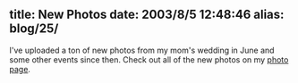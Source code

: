 title: New Photos
date: 2003/8/5 12:48:46
alias: blog/25/
---
I've uploaded a ton of new photos from my mom's wedding in June and some other events since then. Check out all of the new photos on my [photo page](photo.asp).